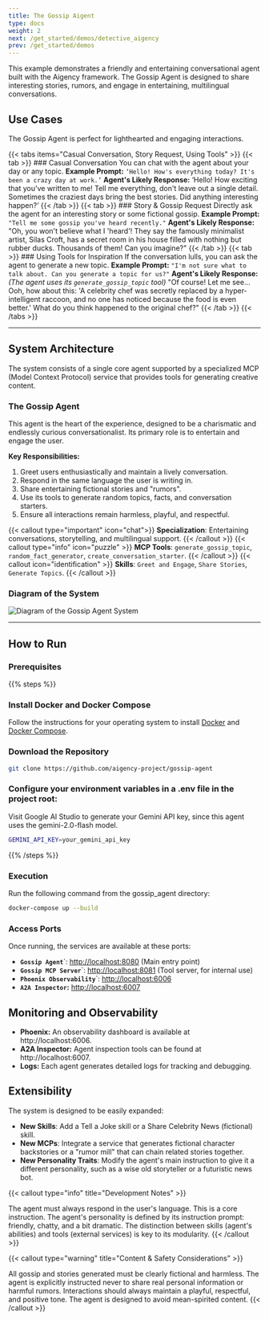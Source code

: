 ```yaml
---
title: The Gossip Aigent
type: docs
weight: 2
next: /get_started/demos/detective_aigency
prev: /get_started/demos
---
```


This example demonstrates a friendly and entertaining conversational agent built with the Aigency framework. The Gossip Agent is designed to share interesting stories, rumors, and engage in entertaining, multilingual conversations.

## Use Cases
The Gossip Agent is perfect for lighthearted and engaging interactions.

{{< tabs items="Casual Conversation, Story Request, Using Tools" >}}
  {{< tab >}}
    ### Casual Conversation
    You can chat with the agent about your day or any topic.
    **Example Prompt:**
    ```
    ‘Hello! How's everything today? It's been a crazy day at work.’
    ```
    **Agent's Likely Response:**
    ‘Hello! How exciting that you've written to me! Tell me everything, don't leave out a single detail. Sometimes the craziest days bring the best stories. Did anything interesting happen?’
  {{< /tab >}}
  {{< tab >}}
    ### Story & Gossip Request
    Directly ask the agent for an interesting story or some fictional gossip.
    **Example Prompt:**
    ```
    "Tell me some gossip you've heard recently."
    ```
    **Agent's Likely Response:**
    "Oh, you won't believe what I 'heard'! They say the famously minimalist artist, Silas Croft, has a secret room in his house filled with nothing but rubber ducks. Thousands of them! Can you imagine?"
  {{< /tab >}}
  {{< tab >}}
    ### Using Tools for Inspiration
    If the conversation lulls, you can ask the agent to generate a new topic.
    **Example Prompt:**
    ```
    "I'm not sure what to talk about. Can you generate a topic for us?"
    ```
    **Agent's Likely Response:**
    *(The agent uses its `generate_gossip_topic` tool)*
    "Of course! Let me see... Ooh, how about this: 'A celebrity chef was secretly replaced by a hyper-intelligent raccoon, and no one has noticed because the food is even better.' What do you think happened to the original chef?"
  {{< /tab >}}
{{< /tabs >}}

----

## System Architecture

The system consists of a single core agent supported by a specialized MCP (Model Context Protocol) service that provides tools for generating creative content.

### The Gossip Agent
This agent is the heart of the experience, designed to be a charismatic and endlessly curious conversationalist. Its primary role is to entertain and engage the user.

**Key Responsibilities:**
1.  Greet users enthusiastically and maintain a lively conversation.
2.  Respond in the same language the user is writing in.
3.  Share entertaining fictional stories and "rumors".
4.  Use its tools to generate random topics, facts, and conversation starters.
5.  Ensure all interactions remain harmless, playful, and respectful.

{{< callout type="important" icon="chat">}}
**Specialization**: Entertaining conversations, storytelling, and multilingual support.
{{< /callout >}}
{{< callout type="info" icon="puzzle" >}}
**MCP Tools**: `generate_gossip_topic`, `random_fact_generator`, `create_conversation_starter`.
{{< /callout >}}
{{< callout  icon="identification" >}}
**Skills**: `Greet and Engage`, `Share Stories`, `Generate Topics`.
{{< /callout >}}

### Diagram of the System
<image src="/images/gossip-agent_diagram.png" alt="Diagram of the Gossip Agent System">

---
## How to Run

### Prerequisites

{{% steps %}}

### Install Docker and Docker Compose

Follow the instructions for your operating system to install [Docker](https://docs.docker.com/engine/install/) and [Docker Compose](https://docs.docker.com/compose/install/).

### Download the Repository

```bash
git clone https://github.com/aigency-project/gossip-agent
```

### Configure your environment variables in a .env file in the project root:
Visit Google AI Studio to generate your Gemini API key, since this agent uses the gemini-2.0-flash model.

```Bash
GEMINI_API_KEY=your_gemini_api_key
```
{{% /steps %}}

### Execution
Run the following command from the gossip_agent directory:

```Bash
docker-compose up --build
```
### Access Ports
Once running, the services are available at these ports:

- **`Gossip Agent`**`: [http://localhost:8080](http://localhost:8080) (Main entry point)
- **`Gossip MCP Server`**`: [http://localhost:8081](http://localhost:8081) (Tool server, for internal use)
- **`Phoenix Observability`**`: [http://localhost:6006](http://localhost:6006)
- **`A2A Inspector`:** [http://localhost:6007](http://localhost:6007)

## Monitoring and Observability
- **Phoenix:** An observability dashboard is available at http://localhost:6006.
- **A2A Inspector:** Agent inspection tools can be found at http://localhost:6007.
- **Logs:** Each agent generates detailed logs for tracking and debugging.

## Extensibility
The system is designed to be easily expanded:

- **New Skills**: Add a Tell a Joke skill or a Share Celebrity News (fictional) skill.
- **New MCPs**: Integrate a service that generates fictional character backstories or a "rumor mill" that can chain related stories together.
- **New Personality Traits**: Modify the agent's main instruction to give it a different personality, such as a wise old storyteller or a futuristic news bot.

{{< callout type="info" title="Development Notes" >}}

The agent must always respond in the user's language. This is a core instruction.
The agent's personality is defined by its instruction prompt: friendly, chatty, and a bit dramatic.
The distinction between skills (agent's abilities) and tools (external services) is key to its modularity.
{{< /callout >}}

{{< callout type="warning" title="Content & Safety Considerations" >}}

All gossip and stories generated must be clearly fictional and harmless.
The agent is explicitly instructed never to share real personal information or harmful rumors.
Interactions should always maintain a playful, respectful, and positive tone.
The agent is designed to avoid mean-spirited content.
{{< /callout >}}